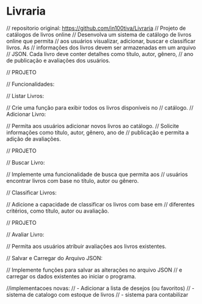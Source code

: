 # Livraria

// repositorio original: https://github.com/in100tiva/Livraria
//  Projeto de catálogos de livros online
// Desenvolva um sistema de catálogo de livros online que permita
// aos usuários visualizar, adicionar, buscar e classificar livros. As
// informações dos livros devem ser armazenadas em um arquivo
// JSON. Cada livro deve conter detalhes como título, autor, gênero,
// ano de publicação e avaliações dos usuários.

// PROJETO

// Funcionalidades:

// Listar Livros:

// Crie uma função para exibir todos os livros disponíveis no
// catálogo.
// Adicionar Livro:

// Permita aos usuários adicionar novos livros ao catálogo.
// Solicite informações como título, autor, gênero, ano de
// publicação e permita a adição de avaliações.

// PROJETO

// Buscar Livro:

// Implemente uma funcionalidade de busca que permita aos
// usuários encontrar livros com base no título, autor ou gênero.

// Classificar Livros:

// Adicione a capacidade de classificar os livros com base em
// diferentes critérios, como título, autor ou avaliação.

// PROJETO

// Avaliar Livro:

// Permita aos usuários atribuir avaliações aos livros existentes.

// Salvar e Carregar do Arquivo JSON:

// Implemente funções para salvar as alterações no arquivo JSON
// e carregar os dados existentes ao iniciar o programa.


//implementacoes novas:
// - Adicionar a lista de desejos (ou favoritos)
// - sistema de catalogo com estoque de livros
// - sistema para contabilizar 